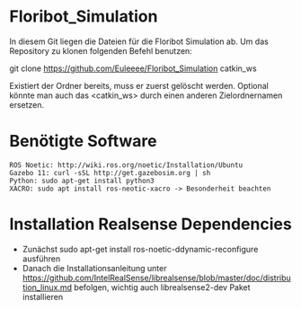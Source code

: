 # Floribot_Simulation

In diesem Git liegen die Dateien für die Floribot Simulation ab.
Um das Repository zu klonen folgenden Befehl benutzen:

git clone https://github.com/Euleeee/Floribot_Simulation catkin_ws

Existiert der Ordner bereits, muss er zuerst gelöscht werden. Optional könnte man auch das <catkin_ws> durch einen anderen Zielordnernamen ersetzen.

# Benötigte Software
    ROS Noetic: http://wiki.ros.org/noetic/Installation/Ubuntu 
    Gazebo 11: curl -sSL http://get.gazebosim.org | sh
    Python: sudo apt-get install python3 
    XACRO: sudo apt install ros-neotic-xacro -> Besonderheit beachten

# Installation Realsense Dependencies

-	Zunächst sudo apt-get install ros-noetic-ddynamic-reconfigure ausführen
-	Danach die Installationsanleitung unter https://github.com/IntelRealSense/librealsense/blob/master/doc/distribution_linux.md befolgen, wichtig auch librealsense2-dev Paket installieren
